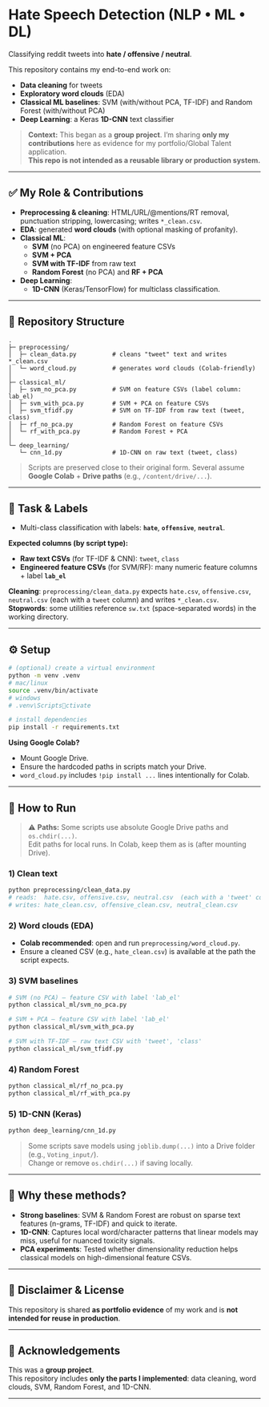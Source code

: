 # Hate Speech Detection (NLP • ML • DL)

Classifying reddit tweets into **hate / offensive / neutral**.

This repository contains my end-to-end work on:
- **Data cleaning** for tweets
- **Exploratory word clouds** (EDA)
- **Classical ML baselines**: SVM (with/without PCA, TF-IDF) and Random Forest (with/without PCA)
- **Deep Learning**: a Keras **1D-CNN** text classifier

> **Context:** This began as a **group project**. I’m sharing **only my contributions** here as evidence for my portfolio/Global Talent application.  
> **This repo is not intended as a reusable library or production system.**

---

## ✅ My Role & Contributions

- **Preprocessing & cleaning**: HTML/URL/@mentions/RT removal, punctuation stripping, lowercasing; writes `*_clean.csv`.
- **EDA**: generated **word clouds** (with optional masking of profanity).
- **Classical ML**:
  - **SVM** (no PCA) on engineered feature CSVs
  - **SVM + PCA**
  - **SVM with TF-IDF** from raw text
  - **Random Forest** (no PCA) and **RF + PCA**
- **Deep Learning**:
  - **1D-CNN** (Keras/TensorFlow) for multiclass classification.

---

## 📁 Repository Structure

```
.
├─ preprocessing/
│  ├─ clean_data.py          # cleans "tweet" text and writes *_clean.csv
│  └─ word_cloud.py          # generates word clouds (Colab-friendly)
│
├─ classical_ml/
│  ├─ svm_no_pca.py          # SVM on feature CSVs (label column: lab_el)
│  ├─ svm_with_pca.py        # SVM + PCA on feature CSVs
│  ├─ svm_tfidf.py           # SVM on TF-IDF from raw text (tweet, class)
│  ├─ rf_no_pca.py           # Random Forest on feature CSVs
│  └─ rf_with_pca.py         # Random Forest + PCA
│
└─ deep_learning/
   └─ cnn_1d.py              # 1D-CNN on raw text (tweet, class)
```
> Scripts are preserved close to their original form. Several assume **Google Colab** + **Drive paths** (e.g., `/content/drive/...`).

---

## 🧪 Task & Labels

- Multi-class classification with labels: **`hate`**, **`offensive`**, **`neutral`**.

**Expected columns (by script type):**
- **Raw text CSVs** (for TF-IDF & CNN): `tweet`, `class`
- **Engineered feature CSVs** (for SVM/RF): many numeric feature columns + label **`lab_el`**

**Cleaning**: `preprocessing/clean_data.py` expects `hate.csv`, `offensive.csv`, `neutral.csv` (each with a `tweet` column) and writes `*_clean.csv`.  
**Stopwords**: some utilities reference `sw.txt` (space-separated words) in the working directory.

---

## ⚙️ Setup

```bash
# (optional) create a virtual environment
python -m venv .venv
# mac/linux
source .venv/bin/activate
# windows
# .venv\Scriptsctivate

# install dependencies
pip install -r requirements.txt
```

**Using Google Colab?**
- Mount Google Drive.
- Ensure the hardcoded paths in scripts match your Drive.
- `word_cloud.py` includes `!pip install ...` lines intentionally for Colab.

---

## 🚀 How to Run

> ⚠️ **Paths:** Some scripts use absolute Google Drive paths and `os.chdir(...)`.  
> Edit paths for local runs. In Colab, keep them as is (after mounting Drive).

### 1) Clean text

```bash
python preprocessing/clean_data.py
# reads:  hate.csv, offensive.csv, neutral.csv  (each with a 'tweet' column)
# writes: hate_clean.csv, offensive_clean.csv, neutral_clean.csv
```

### 2) Word clouds (EDA)

- **Colab recommended**: open and run `preprocessing/word_cloud.py`.
- Ensure a cleaned CSV (e.g., `hate_clean.csv`) is available at the path the script expects.

### 3) SVM baselines

```bash
# SVM (no PCA) — feature CSV with label 'lab_el'
python classical_ml/svm_no_pca.py

# SVM + PCA — feature CSV with label 'lab_el'
python classical_ml/svm_with_pca.py

# SVM with TF-IDF — raw text CSV with 'tweet', 'class'
python classical_ml/svm_tfidf.py
```

### 4) Random Forest

```bash
python classical_ml/rf_no_pca.py
python classical_ml/rf_with_pca.py
```

### 5) 1D-CNN (Keras)

```bash
python deep_learning/cnn_1d.py
```
> Some scripts save models using `joblib.dump(...)` into a Drive folder (e.g., `Voting_input/`).  
> Change or remove `os.chdir(...)` if saving locally.

---


## 🧠 Why these methods?

- **Strong baselines**: SVM & Random Forest are robust on sparse text features (n-grams, TF-IDF) and quick to iterate.
- **1D-CNN**: Captures local word/character patterns that linear models may miss, useful for nuanced toxicity signals.
- **PCA experiments**: Tested whether dimensionality reduction helps classical models on high-dimensional feature CSVs.


---

## 📝 Disclaimer & License

This repository is shared **as portfolio evidence** of my work and is **not intended for reuse in production**.

---

## 🙌 Acknowledgements

This was a **group project**.  
This repository includes **only the parts I implemented**: data cleaning, word clouds, SVM, Random Forest, and 1D-CNN.

---

